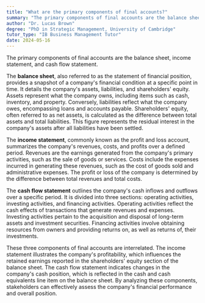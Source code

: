 ```yaml
---
title: "What are the primary components of final accounts?"
summary: "The primary components of final accounts are the balance sheet, income statement, and cash flow statement."
author: "Dr. Lucas Brown"
degree: "PhD in Strategic Management, University of Cambridge"
tutor_type: "IB Business Management Tutor"
date: 2024-05-16
---
```


The primary components of final accounts are the balance sheet, income statement, and cash flow statement.

The **balance sheet**, also referred to as the statement of financial position, provides a snapshot of a company's financial condition at a specific point in time. It details the company's assets, liabilities, and shareholders' equity. Assets represent what the company owns, including items such as cash, inventory, and property. Conversely, liabilities reflect what the company owes, encompassing loans and accounts payable. Shareholders' equity, often referred to as net assets, is calculated as the difference between total assets and total liabilities. This figure represents the residual interest in the company's assets after all liabilities have been settled.

The **income statement**, commonly known as the profit and loss account, summarizes the company's revenues, costs, and profits over a defined period. Revenues are the earnings generated from the company's primary activities, such as the sale of goods or services. Costs include the expenses incurred in generating these revenues, such as the cost of goods sold and administrative expenses. The profit or loss of the company is determined by the difference between total revenues and total costs.

The **cash flow statement** outlines the company's cash inflows and outflows over a specific period. It is divided into three sections: operating activities, investing activities, and financing activities. Operating activities reflect the cash effects of transactions that generate revenues and expenses. Investing activities pertain to the acquisition and disposal of long-term assets and investment securities. Financing activities involve obtaining resources from owners and providing returns on, as well as returns of, their investments.

These three components of final accounts are interrelated. The income statement illustrates the company's profitability, which influences the retained earnings reported in the shareholders' equity section of the balance sheet. The cash flow statement indicates changes in the company's cash position, which is reflected in the cash and cash equivalents line item on the balance sheet. By analyzing these components, stakeholders can effectively assess the company's financial performance and overall position.
    